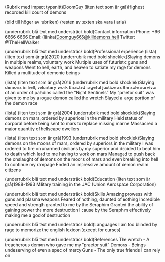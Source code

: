 (Rubrik med impact typsnitt)DoomGuy
(liten text som är grå)Highest recorded kill count of demons

(bild till höger av rubriken)
(resten av texten ska vara i arial)


(underrubrik blå text med understräck bold)Contact information
Phone: +66 6666 6666
Email: (länka)Doomguy666@killdemons.hell
Twitter: @TheHellWalker


(underrubrik blå text med understräck bold)Professional experience
(lista)(liten text som är grå)2020
(underrubrik med bold shocklek)Slaying demons in multiple realms, voluntary work
Multiple uses of futuristic guns and weapons
Went to hell, earth, and heaven to satiate my rage for demons
Killed a multitude of demonic beings

(lista)
(liten text som är grå)2016
(underrubrik med bold shocklek)Slaying demons in hell, voluntary work
Enacted rageful justice as the sole survivor of an order of paladins called the “Night Sentinels”
My “praetor suit” was given to me by a rogue demon called the wretch
Slayed a large portion of the demon race

(lista)
(liten text som är grå)2004
(underrubrik med bold shocklek)Slaying demons on mars, ordered by superiors in the military
Held status of corporal before being sent to mars to replace missing marine
Massacred a major quantity of hellscape dwellers

(lista)
(liten text som är grå)1993
(underrubrik med bold shocklek)Slaying demons on the moons of mars, ordered by superiors in the military
I was ordered to fire on unarmed civilians by my superior and decided to beat him to death which lead to me having to work on mars
Managed to push back the onslaught of demons on the moons of mars and even breaking into hell to continue my rampage
Ended an impressive amount of demon realm citizens


(underrubrik blå text med understräck bold)Education
(liten text som är grå)1988-1993
Military training in the UAC (Union Aerospace Corporation)

(underrubrik blå text med understräck bold)Skills
Amazing prowess with guns and plasma weapons
Feared of nothing, daunted of nothing
Incredible speed and strength granted to me by the Seraphim
Granted the ability of gaining power the more destruction I cause by the Seraphim effectively making me a god of destruction

(underrubrik blå text med understräck bold)Languages
I am too blinded by rage to memorize the english lexicon (except for curses)

(underrubrik blå text med understräck bold)References
The wretch - A treacherous demon who gave me my “praetor suit”
Demons - Beings undeserving of even a spec of mercy
Guns - The only true friends I can rely on
